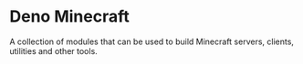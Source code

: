 # Deno Minecraft

A collection of modules that can be used to build Minecraft servers, clients, utilities and other tools.

